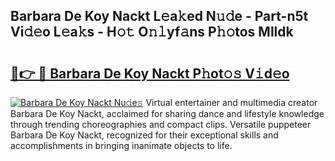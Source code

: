## Barbara De Koy Nackt L𝚎a𝚔ed N𝚞𝚍e - Part-n5t Vi𝚍𝚎o L𝚎a𝚔s - H𝚘𝚝 O𝚗𝚕yf𝚊ns P𝚑𝚘tos Mlldk

# <h2><a href="http://kf5vwuw.oniu.top/?m=Barbara+De+Koy+Nackt">🔗👉 🔴 Barbara De Koy Nackt P𝚑ot𝚘𝚜 V𝚒d𝚎o</a></h2>

[![Barbara De Koy Nackt Nu𝚍e𝚜](https://i.imgur.com/0qMVB7G.gif)](http://kf5vwuw.oniu.top/?m=Barbara+De+Koy+Nackt)
Virtual entertainer and multimedia creator Barbara De Koy Nackt, acclaimed for sharing dance and lifestyle knowledge through trending choreographies and compact clips. Versatile puppeteer Barbara De Koy Nackt, recognized for their exceptional skills and accomplishments in bringing inanimate objects to life.  
